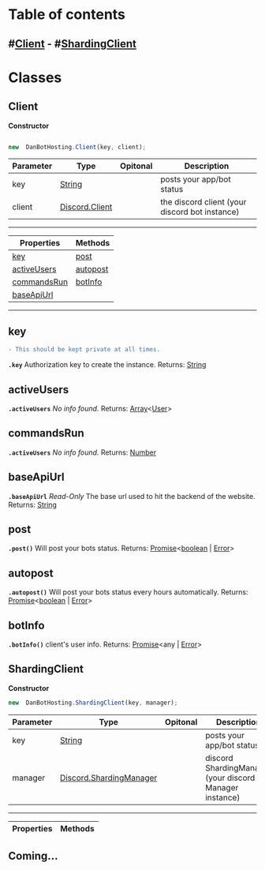 # Table of contents
#[Client](#Client) - #[ShardingClient](#ShardingClient) 
-

# Classes

## Client

**Constructor**

```js

new  DanBotHosting.Client(key, client);

```

  

| Parameter | Type | Opitonal | Description |
|---|---|---|---|
| key | [String](https://developer.mozilla.org/en-US/docs/Web/JavaScript/Reference/Global_Objects/String)| | posts your app/bot status|
| client | [Discord.Client](https://discord.js.org/#/docs/main/stable/class/Client) | | the discord client (your discord bot instance)|
---
| **Properties** | **Methods** |
|---|--|
| [key](#key) | [post](#post) 
| [activeUsers](#activeusers) | [autopost](#autopost)
| [commandsRun](#commandsrun) | [botInfo](#botinfo)
| [baseApiUrl](#baseapiurl) | 
---

## key
```diff
- This should be kept private at all times.
```
 **`.key`**
Authorization key to create the instance.
Returns:  [String](https://developer.mozilla.org/en-US/docs/Web/JavaScript/Reference/Global_Objects/String)
 
 
##  activeUsers
**`.activeUsers`**
*No info found.*
Returns:  [Array](https://developer.mozilla.org/en-US/docs/Web/JavaScript/Reference/Global_Objects/Array)<[User](https://discord.js.org/#/docs/main/stable/class/User)>
 
 
## commandsRun
**`.activeUsers`**
*No info found.*
Returns:  [Number](https://developer.mozilla.org/en-US/docs/Web/JavaScript/Reference/Global_Objects/Number)


## baseApiUrl 
**`.baseApiUrl`** *Read-Only*
The base url used to hit the backend of the website.
Returns:  [String](https://developer.mozilla.org/en-US/docs/Web/JavaScript/Reference/Global_Objects/String)


## post
**`.post()`**
Will post your bots status.
Returns:  [Promise]([https://developer.mozilla.org/en-US/docs/Web/JavaScript/Reference/Global_Objects/Promise](https://developer.mozilla.org/en-US/docs/Web/JavaScript/Reference/Global_Objects/Promise))<[boolean](https://developer.mozilla.org/en-US/docs/Web/JavaScript/Reference/Global_Objects/boolean) | [Error](https://developer.mozilla.org/en-US/docs/Web/JavaScript/Reference/Global_Objects/Error)>

## autopost
**`.autopost()`**
Will post your bots status every hours automatically.
Returns:  [Promise]([https://developer.mozilla.org/en-US/docs/Web/JavaScript/Reference/Global_Objects/Promise](https://developer.mozilla.org/en-US/docs/Web/JavaScript/Reference/Global_Objects/Promise))<[boolean](https://developer.mozilla.org/en-US/docs/Web/JavaScript/Reference/Global_Objects/boolean) | [Error](https://developer.mozilla.org/en-US/docs/Web/JavaScript/Reference/Global_Objects/Error)>


## botInfo
**`.botInfo()`**
client's user info. 
Returns:  [Promise]([https://developer.mozilla.org/en-US/docs/Web/JavaScript/Reference/Global_Objects/Promise](https://developer.mozilla.org/en-US/docs/Web/JavaScript/Reference/Global_Objects/Promise))<any | [Error](https://developer.mozilla.org/en-US/docs/Web/JavaScript/Reference/Global_Objects/Error)>

## ShardingClient

**Constructor**
```js
new  DanBotHosting.ShardingClient(key, manager);
```
| Parameter | Type | Opitonal | Description |
|---|---|---|---|
| key | [String](https://developer.mozilla.org/en-US/docs/Web/JavaScript/Reference/Global_Objects/String)| | posts your app/bot status|
| manager | [Discord.ShardingManager]([https://discord.js.org/#/docs/main/stable/class/ShardingManager](https://discord.js.org/#/docs/main/stable/class/ShardingManager)) | | discord ShardingManager (your discord Manager instance)|

---

| **Properties** | **Methods** |
|---|--|
**Coming...**
---